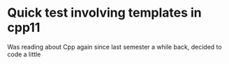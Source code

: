 # Quick test involving templates in cpp11
Was reading about Cpp again since last semester a while back, decided to code a little
